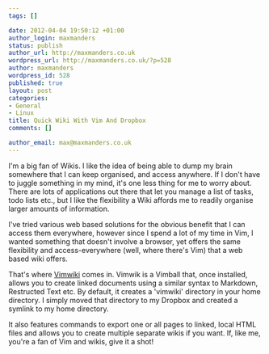```yaml
--- 
tags: []

date: 2012-04-04 19:50:12 +01:00
author_login: maxmanders
status: publish
author_url: http://maxmanders.co.uk
wordpress_url: http://maxmanders.co.uk/?p=528
author: maxmanders
wordpress_id: 528
published: true
layout: post
categories: 
- General
- Linux
title: Quick Wiki With Vim And Dropbox
comments: []

author_email: max@maxmanders.co.uk
---
```

I'm a big fan of Wikis. I like the idea of being able to dump my brain somewhere that I can keep organised, and access anywhere. If I don't have to juggle something in my mind, it's one less thing for me to worry about. There are lots of applications out there that let you manage a list of tasks, todo lists etc., but I like the flexibility a Wiki affords me to readily organise larger amounts of information.

I've tried various web based solutions for the obvious benefit that I can access them everywhere, however since I spend a lot of my time in Vim, I wanted something that doesn't involve a browser, yet offers the same flexibility and access-everywhere (well, where there's Vim) that a web based wiki offers.

That's where <a title="Vimwiki" href="http://code.google.com/p/vimwiki/">Vimwiki</a> comes in. Vimwik is a Vimball that, once installed, allows you to create linked documents using a similar syntax to Markdown, Restructed Text etc. By default, it creates a 'vimwiki' directory in your home directory. I simply moved that directory to my Dropbox and created a symlink to my home directory.

It also features commands to export one or all pages to linked, local HTML files and allows you to create multiple separate wikis if you want. If, like me, you're a fan of Vim and wikis, give it a shot!

